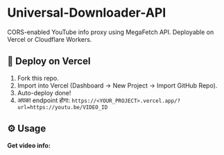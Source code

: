 # Universal-Downloader-API

CORS-enabled YouTube info proxy using MegaFetch API. Deployable on Vercel or Cloudflare Workers.

## 🚀 Deploy on Vercel

1. Fork this repo.
2. Import into Vercel (Dashboard → New Project → Import GitHub Repo).
3. Auto-deploy done!
4. अपका endpoint होगा:
   `https://<YOUR_PROJECT>.vercel.app/?url=https://youtu.be/VIDEO_ID`

## ⚙️ Usage

**Get video info:**
